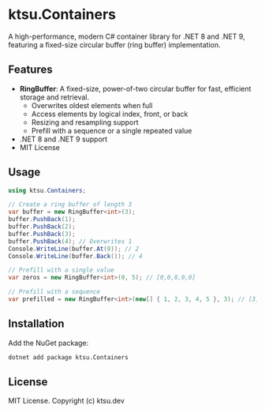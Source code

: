 # ktsu.Containers

A high-performance, modern C# container library for .NET 8 and .NET 9, featuring a fixed-size circular buffer (ring buffer) implementation.

## Features

- **RingBuffer<T>**: A fixed-size, power-of-two circular buffer for fast, efficient storage and retrieval.
  - Overwrites oldest elements when full
  - Access elements by logical index, front, or back
  - Resizing and resampling support
  - Prefill with a sequence or a single repeated value
- .NET 8 and .NET 9 support
- MIT License

## Usage

```csharp
using ktsu.Containers;

// Create a ring buffer of length 3
var buffer = new RingBuffer<int>(3);
buffer.PushBack(1);
buffer.PushBack(2);
buffer.PushBack(3);
buffer.PushBack(4); // Overwrites 1
Console.WriteLine(buffer.At(0)); // 2
Console.WriteLine(buffer.Back()); // 4

// Prefill with a single value
var zeros = new RingBuffer<int>(0, 5); // [0,0,0,0,0]

// Prefill with a sequence
var prefilled = new RingBuffer<int>(new[] { 1, 2, 3, 4, 5 }, 3); // [3,4,5]
```

## Installation

Add the NuGet package:

```bash
dotnet add package ktsu.Containers
```

## License

MIT License. Copyright (c) ktsu.dev
